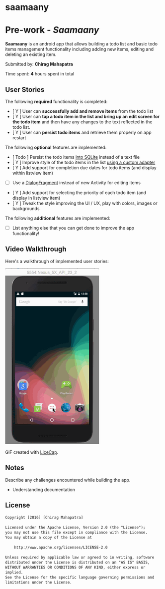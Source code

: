 # saamaany

# Pre-work - *Saamaany*

**Saamaany** is an android app that allows building a todo list and basic todo items management functionality including adding new items, editing and deleting an existing item.

Submitted by: **Chirag Mahapatra**

Time spent: **4** hours spent in total

## User Stories

The following **required** functionality is completed:

* [ Y ] User can **successfully add and remove items** from the todo list
* [ Y ] User can **tap a todo item in the list and bring up an edit screen for the todo item** and then have any changes to the text reflected in the todo list.
* [ Y ] User can **persist todo items** and retrieve them properly on app restart

The following **optional** features are implemented:

* [ Todo ] Persist the todo items [into SQLite](http://guides.codepath.com/android/Persisting-Data-to-the-Device#sqlite) instead of a text file
* [ Y ] Improve style of the todo items in the list [using a custom adapter](http://guides.codepath.com/android/Using-an-ArrayAdapter-with-ListView)
* [ Y ] Add support for completion due dates for todo items (and display within listview item)
* [ ] Use a [DialogFragment](http://guides.codepath.com/android/Using-DialogFragment) instead of new Activity for editing items
* [ Y ] Add support for selecting the priority of each todo item (and display in listview item)
* [ Y ] Tweak the style improving the UI / UX, play with colors, images or backgrounds

The following **additional** features are implemented:

* [ ] List anything else that you can get done to improve the app functionality!

## Video Walkthrough 

Here's a walkthrough of implemented user stories:

<img src='https://github.com/chirag9127/saamaany/blob/master/Saamaany_1.gif' title='Video Walkthrough' width='' alt='Video Walkthrough' />

GIF created with [LiceCap](http://www.cockos.com/licecap/).

## Notes

Describe any challenges encountered while building the app.

* Understanding documentation

## License

    Copyright [2016] [Chirag Mahapatra]

    Licensed under the Apache License, Version 2.0 (the "License");
    you may not use this file except in compliance with the License.
    You may obtain a copy of the License at

        http://www.apache.org/licenses/LICENSE-2.0

    Unless required by applicable law or agreed to in writing, software
    distributed under the License is distributed on an "AS IS" BASIS,
    WITHOUT WARRANTIES OR CONDITIONS OF ANY KIND, either express or implied.
    See the License for the specific language governing permissions and
    limitations under the License.
